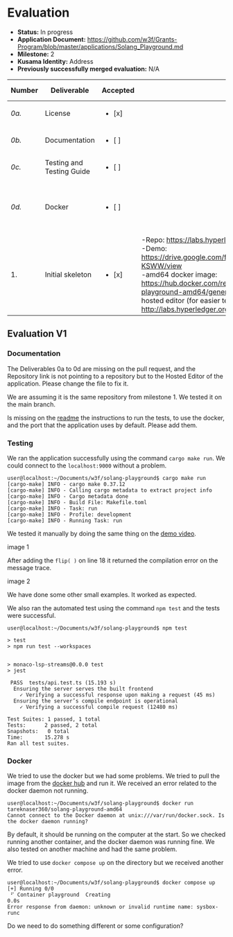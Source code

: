 # Evaluation

- **Status:** In progress
- **Application Document:** https://github.com/w3f/Grants-Program/blob/master/applications/Solang_Playground.md
- **Milestone:** 2
- **Kusama Identity:** Address
- **Previously successfully merged evaluation:** N/A

| Number | Deliverable | Accepted | Link | Evaluation Notes |
| ------ | ----------- | -------- | ---- |----------------- |
| *0a.* | License | <ul><li>[x] </li></ul>| | |
| *0b.* | Documentation | <ul><li>[ ] </li></ul>|  | Missing some instructions |
| *0c.* | Testing and Testing Guide | <ul><li>[ ] </li></ul>|  | Missing instructions |
| *0d.* | Docker | <ul><li>[ ] </li></ul>|  | Missing instructions and couldn't run sucessfully |
| 1. | Initial skeleton | <ul><li>[x] </li></ul>| -Repo: https://labs.hyperledger.org/solang-playground/ .<br> -Demo:  https://drive.google.com/file/d/1NmuBdEieE54ojBB_axXifcLNctv-KSWW/view <br> -amd64 docker image: https://hub.docker.com/repository/docker/tareknaser360/solang-playground-amd64/general .<br> hosted editor (for easier testing purposes): http://labs.hyperledger.org/solang-playground/ |  |

## Evaluation V1

### Documentation

The Deliverables 0a to 0d are missing on the pull request, and the Repository link is not pointing to a repository but to the Hosted Editor of the application. Please change the file to fix it. 

We are assuming it is the same repository from milestone 1. We tested it on the main branch. 

Is missing on the [readme](https://github.com/hyperledger-labs/solang-playground/blob/b1fa5c4e10e9313348c8731f9fee1c6a2d912d18/README.md) the instructions to run the tests, to use the docker, and the port that the application uses by default. Please add them.

### Testing

We ran the application successfully using the command `cargo make run`. We could connect to the `localhost:9000` without a problem.

```
user@localhost:~/Documents/w3f/solang-playground$ cargo make run
[cargo-make] INFO - cargo make 0.37.12
[cargo-make] INFO - Calling cargo metadata to extract project info
[cargo-make] INFO - Cargo metadata done
[cargo-make] INFO - Build File: Makefile.toml
[cargo-make] INFO - Task: run
[cargo-make] INFO - Profile: development
[cargo-make] INFO - Running Task: run
```

We tested it manually by doing the same thing on the [demo video](https://drive.google.com/file/d/1NmuBdEieE54ojBB_axXifcLNctv-KSWW/view). 

image 1

After adding the `flip( )` on line 18 it returned the compilation error on the message trace.

image 2

We have done some other small examples. It worked as expected.

We also ran the automated test using the command `npm test` and the tests were successful.

```
user@localhost:~/Documents/w3f/solang-playground$ npm test

> test
> npm run test --workspaces


> monaco-lsp-streams@0.0.0 test
> jest

 PASS  tests/api.test.ts (15.193 s)
  Ensuring the server serves the built frontend
	✓ Verifying a successful response upon making a request (45 ms)
  Ensuring the server’s compile endpoint is operational
	✓ Verifying a successful compile request (12480 ms)

Test Suites: 1 passed, 1 total
Tests:   	2 passed, 2 total
Snapshots:   0 total
Time:    	15.278 s
Ran all test suites.
```

### Docker

We tried to use the docker but we had some problems. We tried to pull the image from the [docker hub](https://hub.docker.com/r/tareknaser360/solang-playground-amd64) and run it. We received an error related to the docker daemon not running.

```
user@localhost:~/Documents/w3f/solang-playground$ docker run tareknaser360/solang-playground-amd64
Cannot connect to the Docker daemon at unix:///var/run/docker.sock. Is the docker daemon running?
```

By default, it should be running on the computer at the start. So we checked running another container, and the docker daemon was running fine. We also tested on another machine and had the same problem.

We tried to use `docker compose up` on the directory but we received another error.

```
user@localhost:~/Documents/w3f/solang-playground$ docker compose up
[+] Running 0/0
 ⠋ Container playground  Creating                                                                                                                                        0.0s 
Error response from daemon: unknown or invalid runtime name: sysbox-runc
```

Do we need to do something different or some configuration?

